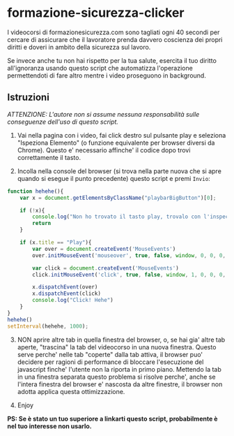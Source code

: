 # formazione-sicurezza-clicker
I videocorsi di formazionesicurezza.com sono tagliati ogni 40 secondi per cercare di assicurare che il lavoratore prenda davvero coscienza dei propri diritti e doveri in ambito della sicurezza sul lavoro.

Se invece anche tu non hai rispetto per la tua salute, esercita il tuo diritto all'ignoranza usando questo script che automatizza l'operazione permettendoti di fare altro mentre i video proseguono in background.

## Istruzioni

  _ATTENZIONE: L'autore non si assume nessuna responsabilità sulle conseguenze dell'uso di questo script._

1. Vai nella pagina con i video, fai click destro sul pulsante play e seleziona "Ispeziona Elemento" (o funzione equivalente per browser diversi da Chrome). Questo e' necessario affinche' il codice dopo trovi correttamente il tasto.

2. Incolla nella console del browser (si trova nella parte nuova che si apre quando si esegue il punto precedente) questo script e premi `Invio`:

```javascript
function hehehe(){
	var x = document.getElementsByClassName("playbarBigButton")[0];

	if (!x){
		console.log("Non ho trovato il tasto play, trovalo con l'inspector!")
		return
	}

	if (x.title == "Play"){
		var over = document.createEvent('MouseEvents')
		over.initMouseEvent('mouseover', true, false, window, 0, 0, 0, 0, 0, false, false, false, false, 0, null);

		var click = document.createEvent('MouseEvents')
		click.initMouseEvent('click', true, false, window, 1, 0, 0, 0, 0, false, false, false, false, 0, null);

		x.dispatchEvent(over)
		x.dispatchEvent(click)
		console.log("Click! Hehe")
	}
}
hehehe()
setInterval(hehehe, 1000);
```

3. NON aprire altre tab in quella finestra del browser, o, se hai gia' altre tab aperte, "trascina" la tab del videocorso in una nuova finestra. Questo serve perche' nelle tab "coperte" dalla tab attiva, il browser puo' decidere per ragioni di performance di bloccare l'esecuzione del javascript finche' l'utente non la riporta in primo piano. Mettendo la tab in una finestra separata questo problema si risolve perche', anche se l'intera finestra del browser e' nascosta da altre finestre, il browser non adotta applica questa ottimizzazione.

4. Enjoy


**PS: Se è stato un tuo superiore a linkarti questo script, probabilmente è nel tuo interesse non usarlo.**
